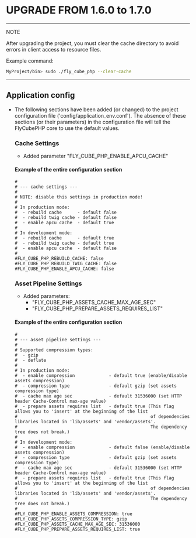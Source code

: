 UPGRADE FROM 1.6.0 to 1.7.0
===========================

---
NOTE

After upgrading the project, you must clear the cache directory to avoid errors in client access to resource files.

Example command:
```bash
MyProject/bin> sudo ./fly_cube_php --clear-cache
```

---

Application config
------------------

 * The following sections have been added (or changed) to the project configuration file ('config/application_env.conf').
   The absence of these sections (or their parameters) in the configuration file will tell the FlyCubePHP core to use the default values.

   ### Cache Settings
   
   * Added parameter "FLY_CUBE_PHP_ENABLE_APCU_CACHE"

   #### Example of the entire configuration section

   ```
   #
   # --- cache settings ---
   #
   # NOTE: disable this settings in production mode!
   #
   # In production mode:
   #  - rebuild cache      - default false
   #  - rebuild twig cache - default false
   #  - enable apcu cache  - default true
   #
   # In development mode:
   #  - rebuild cache      - default true
   #  - rebuild twig cache - default true
   #  - enable apcu cache  - default false
   #
   #FLY_CUBE_PHP_REBUILD_CACHE: false
   #FLY_CUBE_PHP_REBUILD_TWIG_CACHE: false
   #FLY_CUBE_PHP_ENABLE_APCU_CACHE: false
   ```

   ### Asset Pipeline Settings

   * Added parameters:
     * "FLY_CUBE_PHP_ASSETS_CACHE_MAX_AGE_SEC"
     * "FLY_CUBE_PHP_PREPARE_ASSETS_REQUIRES_LIST"

   #### Example of the entire configuration section

   ```
   #
   # --- asset pipeline settings ---
   #
   # Supported compression types:
   #  - gzip
   #  - deflate
   #
   # In production mode:
   #  - enable compression             - default true (enable/disable assets compression)
   #  - compression type               - default gzip (set assets compression type)
   #  - cache max age sec              - default 31536000 (set HTTP header Cache-Control max-age value)
   #  - prepare assets requires list   - default true (This flag allows you to 'insert' at the beginning of the list
   #                                                   of dependencies libraries located in 'lib/assets' and 'vendor/assets'.
   #                                                   The dependency tree does not break.)
   #
   # In development mode:
   #  - enable compression             - default false (enable/disable assets compression)
   #  - compression type               - default gzip (set assets compression type)
   #  - cache max age sec              - default 31536000 (set HTTP header Cache-Control max-age value)
   #  - prepare assets requires list   - default true (This flag allows you to 'insert' at the beginning of the list
   #                                                   of dependencies libraries located in 'lib/assets' and 'vendor/assets'.
   #                                                   The dependency tree does not break.)
   #
   #FLY_CUBE_PHP_ENABLE_ASSETS_COMPRESSION: true
   #FLY_CUBE_PHP_ASSETS_COMPRESSION_TYPE: gzip
   #FLY_CUBE_PHP_ASSETS_CACHE_MAX_AGE_SEC: 31536000
   #FLY_CUBE_PHP_PREPARE_ASSETS_REQUIRES_LIST: true
   ```
